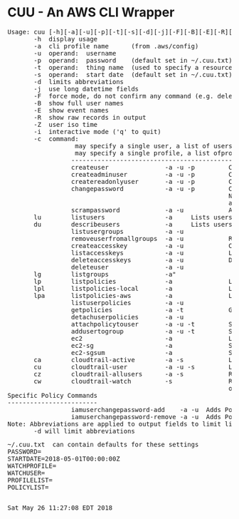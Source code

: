# CUU - An AWS CLI Wrapper
<pre>
Usage: cuu [-h][-a][-u][-p][-t][-s][-d][-j][-F][-B][-E][-R][-Z][-i][-c]
       -h  display usage
       -a  cli profile name      (from .aws/config)
       -u  operand:  username
       -p  operand:  password    (default set in ~/.cuu.txt)
       -t  operand:  thing name  (used to specify a resource or object name)
       -s  operand:  start date  (default set in ~/.cuu.txt)
       -d  limits abbreviations
       -j  use long datetime fields
       -F  force mode, do not confirm any command (e.g. deletes)
       -B  show full user names
       -E  show event names
       -R  show raw records in output
       -Z  user iso time
       -i  interactive mode ('q' to quit)
       -c  command:
                 <USERLIST> may specify a single user, a list of users, or the special keyword ALLUSERS
                 <ACCTLIST> may specify a single profile, a list ofprofiles, or the special keyword ALLPROFILES
                 ----------------------------------------------------------------------------------------------
                 createuser               -a -u -p         Creates with no privledges
                 createadminuser          -a -u -p         Creates a user with Administor Access
                 createreadonlyuser       -a -u -p         Creates a user with Read Only
                 changepassword           -a -u -p         Changes a users pwd, Will use PASSWORD in ~/.cuu.txt
                                                           NOTE: for commands above, User will change password
                                                           after first login.  Password may be set in ~/.cuu.txt
                 scrampassword            -a -u            Assign an unknown (scrammed) password
       lu        listusers                -a <ACCTLIST>    Lists users" 
       du        describeusers            -a <ACCTLIST>    Lists users and their attached groups and policies" 
                 listusergroups           -a -u
                 removeuserfromallgroups  -a -u            Remove the user from attach attached groups
                 createaccesskey          -a -u            Creates an accesskey for the user (-u)
                 listaccesskeys           -a -u            Lists the users (-u) access keys)
                 deleteaccesskeys         -a -u            Deletes the users (-u) access keys)
                 deleteuser               -a -u
       lg        listgroups               -a" 
       lp        listpolicies             -a               Lists all defined policies
       lpl       listpolicies-local       -a               Lists local (user managed) policies
       lpa       listpolicies-aws         -a               Lists aws policies
                 listuserpolicies         -a -u
                 getpolicies              -a -t            Get the policy docs assocaiated with the regex in -t
                 detachuserpolicies       -a -u
                 attachpolicytouser       -a -u -t         Specify the policy arn with -t
                 addusertogroup           -a -u -t         Specify the group name with -t
                 ec2                      -a               List instances and securitygroups
                 ec2-sg                   -a               Security groups detail listing
                 ec2-sgsum                -a               Security groups summary listing (incl. empty SGs)
       ca        cloudtrail-active        -a -s            Lists active users since start date (-s)
       cu        cloudtrail-user          -a -u -s         Lists user (-u) activity since start date (-s)
       cz        cloudtrail-allusers      -a -s            Runs cloudtrail-users for all users
       cw        cloudtrail-watch         -s               Runs cloudtrail-users for each profile in PROFILELIST
                                                           on the WATCHUSER in ~/.cuu.txt
Specific Policy Commands
------------------------
                 iamuserchangepassword-add    -a -u <USERLIST> Adds Policy
                 iamuserchangepassword-remove -a -u <USERLIST> Adds Policy
Note: Abbreviations are applied to output fields to limit line length
       -d will limit abbreviations
</pre>
<pre>
~/.cuu.txt  can contain defaults for these settings
PASSWORD=
STARTDATE=2018-05-01T00:00:00Z
WATCHPROFILE=
WATCHUSER=
PROFILELIST=
POLICYLIST=
</pre>
<pre>
  
Sat May 26 11:27:08 EDT 2018
</pre>
